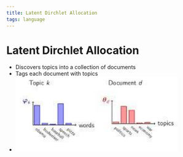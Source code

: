 ```yaml
---
title: Latent Dirchlet Allocation
tags: language
---
```


# Latent Dirchlet Allocation
- Discovers topics into a collection of documents
- Tags each document with topics
- ![im](assets/Pasted%20Image%2020220506185317.png)













































































